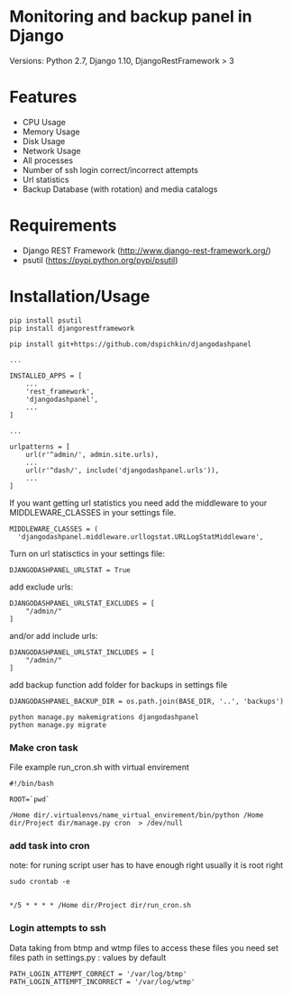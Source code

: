 Monitoring and backup panel in Django 
======================

Versions:
Python 2.7,
Django 1.10, 
DjangoRestFramework > 3


Features
=========================

- CPU Usage
- Memory Usage
- Disk Usage
- Network Usage
- All processes
- Number of ssh login correct/incorrect attempts
- Url statistics
- Backup Database (with rotation) and media catalogs


Requirements
=========================
- Django REST Framework (http://www.django-rest-framework.org/)
- psutil (https://pypi.python.org/pypi/psutil)



Installation/Usage
=========================


```
pip install psutil
pip install djangorestframework

pip install git+https://github.com/dspichkin/djangodashpanel

...

INSTALLED_APPS = [
    ...
    'rest_framework',
    'djangodashpanel',
    ...
]

...

urlpatterns = [
    url(r'^admin/', admin.site.urls),
    ...
    url(r'^dash/', include('djangodashpanel.urls')),
    ...
]
```


If you want getting url statistics you need add the middleware to your MIDDLEWARE_CLASSES in your settings file.

```
MIDDLEWARE_CLASSES = (
  'djangodashpanel.middleware.urllogstat.URLLogStatMiddleware',
```

Turn on url statisctics in your settings file:
```
DJANGODASHPANEL_URLSTAT = True
```

add exclude urls:
```
DJANGODASHPANEL_URLSTAT_EXCLUDES = [
    "/admin/"
]
```

and/or add include urls:
```
DJANGODASHPANEL_URLSTAT_INCLUDES = [
    "/admin/"
]
```

add backup function add folder for backups in settings file
```
DJANGODASHPANEL_BACKUP_DIR = os.path.join(BASE_DIR, '..', 'backups')
```


```
python manage.py makemigrations djangodashpanel
python manage.py migrate

```


### Make cron task

File example run_cron.sh with virtual envirement

```
#!/bin/bash

ROOT=`pwd`

/Home dir/.virtualenvs/name_virtual_envirement/bin/python /Home dir/Project dir/manage.py cron  > /dev/null

```

### add task into cron
note: for runing script user has to have enough right usually it is root right

```
sudo crontab -e


*/5 * * * * /Home dir/Project dir/run_cron.sh
```

### Login attempts to ssh

Data taking from btmp and wtmp files
to access these files you need set files path in settings.py :
values by default
```
PATH_LOGIN_ATTEMPT_CORRECT = '/var/log/btmp'
PATH_LOGIN_ATTEMPT_INCORRECT = '/var/log/wtmp'
```


